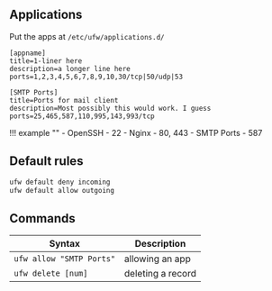 ## Applications

Put the apps at `/etc/ufw/applications.d/`

``` properties
[appname]
title=1-liner here
description=a longer line here
ports=1,2,3,4,5,6,7,8,9,10,30/tcp|50/udp|53

[SMTP Ports]
title=Ports for mail client
description=Most possibly this would work. I guess
ports=25,465,587,110,995,143,993/tcp
```

!!! example ""
    - OpenSSH - 22
    - Nginx - 80, 443
    - SMTP Ports - 587

## Default rules

``` bash
ufw default deny incoming
ufw default allow outgoing
```

## Commands

| Syntax                   | Description          |
| -----------              | -----------          |
| `ufw allow "SMTP Ports"` | allowing an app      |
| `ufw delete [num]`       | deleting a record    |